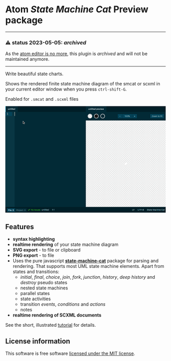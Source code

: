 # Atom _State Machine Cat_ Preview package


<hr/>

### :warning: status 2023-05-05: _archived_
As the [atom editor is no more](https://github.blog/2022-06-08-sunsetting-atom/), this plugin is _archived_ and will not be maintained anymore.

<hr/>

Write beautiful state charts.

Shows the rendered finite state machine diagram of the smcat or scxml in your current editor window when you press `ctrl-shift-G`.

Enabled for `.smcat`  and `.scxml` files

![animated gif demoing live preview of a simple state chart](https://raw.githubusercontent.com/sverweij/atom-state-machine-cat-preview/master/assets/atom-state-machine-cat-preview.gif)

## Features
- **syntax highlighting**
- **realtime rendering** of your state machine diagram
- **SVG export** - to file or clipboard
- **PNG export** - to file
- Uses the pure javascript **[state-machine-cat](https://github.com/sverweij/state-machine-cat)** package for parsing and rendering. That supports most UML state machine elements. Apart from states and transitions:
  - _initial_, _final_, _choice_, _join_, _fork_, _junction_, _history_, _deep history_ and _destroy_ pseudo states
  - nested state machines
  - parallel states
  - state activities
  - transition _events_, _conditions_ and _actions_
  - notes
- **realtime rendering of SCXML documents**

See the short, illustrated
[tutorial](https://github.com/sverweij/state-machine-cat/blob/develop/README.md#short-tutorial)
for details.

## License information
This software is free software [licensed under the MIT license](LICENSE).
